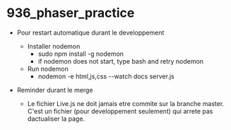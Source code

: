 # 936_phaser_practice


* Pour restart automatique durant le developpement
  * Installer nodemon
    * sudo npm install -g nodemon
    * if nodemon does not start, type bash and retry nodemon
  * Run nodemon
    * nodemon -e html,js,css --watch docs server.js

* Reminder durant le merge
  * Le fichier Live.js ne doit jamais etre commite sur la branche master. C'est un fichier (pour developpement seulement) qui arrete pas dactualiser la page.
